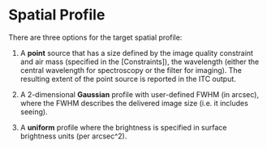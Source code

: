 # Spatial Profile

There are three options for the target spatial profile:

1. A **point** source that has a size defined by the image quality constraint and air mass (specified in the [Constraints]), the wavelength (either the central wavelength for spectroscopy or the filter for imaging). The resulting extent of the point source is reported in the ITC output.

2. A 2-dimensional **Gaussian** profile with user-defined FWHM (in arcsec), where the FWHM describes the delivered image size (i.e. it includes seeing). 

3. A **uniform** profile where the brightness is specified in surface brightness units (per arcsec^2).
